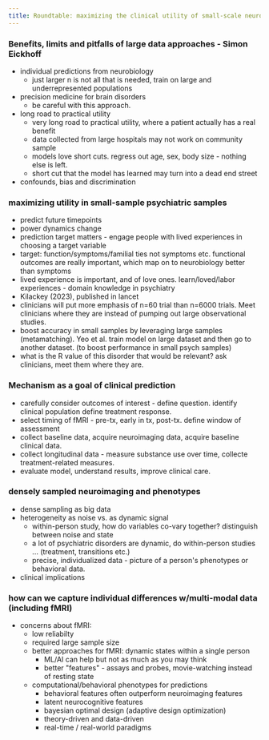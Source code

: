 ```yaml
---
title: Roundtable: maximizing the clinical utility of small-scale neuroimaging studies
---
```


### Benefits, limits and pitfalls of large data approaches - Simon Eickhoff
* individual predictions from neurobiology
	* just larger n is not all that is needed, train on large and underrepresented populations
* precision medicine for brain disorders
	* be careful with this approach.
* long road to practical utility 
	* very long road to practical utility, where a patient actually has a real benefit
	* data collected from large hospitals may not work on community sample
	* models love short cuts. regress out age, sex, body size - nothing else is left. 
	* short cut that the model has learned may turn into a dead end street
* confounds, bias and discrimination

### maximizing utility in small-sample psychiatric samples
* predict future timepoints
* power dynamics change
* prediction target matters - engage people with lived experiences in choosing a target variable
* target: function/symptoms/familial ties not symptoms etc. functional outcomes are really important, which map on to neurobiology better than symptoms
* lived experience is important, and of love ones. learn/loved/labor experiences - domain knowledge in psychiatry
* Kilackey (2023), published in lancet
* clinicians will put more emphasis of n=60 trial than n=6000 trials. Meet clinicians where they are instead of pumping out large observational studies. 
* boost accuracy in small samples by leveraging large samples (metamatching). Yeo et al. train model on large dataset and then go to another dataset. (to boost performance in small psych samples)
* what is the R value of this disorder that would be relevant? ask clinicians, meet them where they are.

### Mechanism as a goal of clinical prediction
* carefully consider outcomes of interest - define question. identify clinical population define treatment response. 
* select timing of fMRI - pre-tx, early in tx, post-tx. define window of assessment
* collect baseline data, acquire neuroimaging data, acquire baseline clinical data. 
* collect longitudinal data - measure substance use over time, collecte treatment-related measures. 
* evaluate model, understand results, improve clinical care. 

### densely sampled neuroimaging and phenotypes
* dense sampling as big data
* heterogeneity as noise vs. as dynamic signal
	* within-person study, how do variables co-vary together? distinguish between noise and state
	* a lot of psychiatric disorders are dynamic, do within-person studies ... (treatment, transitions etc.)
	* precise, individualized data - picture of a person's phenotypes or behavioral data. 
* clinical implications

### how can we capture individual differences w/multi-modal data (including fMRI)
* concerns about fMRI:
	* low reliabilty
	* required large sample size
	* better approaches for fMRI: dynamic states within a single person
		* ML/AI can help but not as much as you may think
		* better "features" - assays and probes, movie-watching instead of resting state
	* computational/behavioral phenotypes for predictions
		* behavioral features often outperform neuroimaging features
		* latent neurocognitive features
		* bayesian optimal design (adaptive design optimization)
		* theory-driven and data-driven
		* real-time / real-world paradigms


